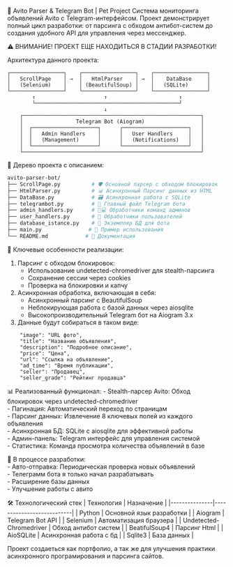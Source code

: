 🚀 Avito Parser & Telegram Bot | Pet Project
Cистема мониторинга объявлений Avito с Telegram-интерфейсом. Проект демонстрирует полный цикл разработки: от парсинга с обходом антибот-систем до создания удобного API для управления через мессенджер.

⚠️ ВНИМАНИЕ! ПРОЕКТ ЕЩЕ НАХОДИТЬСЯ В СТАДИИ РАЗРАБОТКИ!

Архитектура данного проекта: 
```
┌─────────────────┐    ┌─────────────────┐    ┌─────────────────┐  
│   ScrollPage    │ →  │   HtmlParser    │ →  │    DataBase     │  
│   (Selenium)    │    │ (BeautifulSoup) │    │   (SQLite)      │  
└─────────────────┘    └─────────────────┘    └─────────────────┘  
        ↑                      ↑                       ↑  
        └──────────────────────────────────────────────┘  
                               ↓  
    ┌─────────────────────────────────────────────────────────┐  
    │                 Telegram Bot (Aiogram)                  │  
    │  ┌─────────────────────┐      ┌─────────────────────┐   │  
    │  │   Admin Handlers    │      │   User Handlers     │   │  
    │  │   (Management)      │      │   (Notifications)   │   │  
    │  └─────────────────────┘      └─────────────────────┘   │  
    └─────────────────────────────────────────────────────────┘
```

🌳 Дерево проекта с описанием:
```bash
avito-parser-bot/
├── ScrollPage.py          # 🛡️ Основной парсер с обходом блокировок
├── HtmlParser.py          # 📊 Асинхронный Парсинг данных из HTML
├── DataBase.py            # 🗃️ Асинхронная работа с SQLite
├── telegrambot.py         # 🤖 Главный файл Telegram бота
├── admin_handlers.py      # 👨💻 Обработчики команд админов
├── user_handlers.py       # 👤 Обработчики пользователей
├── database_istance.py    # 🔌 Экземпляр БД для бота
├── main.py               # 🚀 Пример использования
└── README.md            # 📖 Документация
```

🔧 Ключевые особенности реализации:  
1. Парсинг с обходом блокировок:  
    - Использование undetected-chromedriver для stealth-парсинга  
    - Сохранение сессии через cookies  
    - Проверка на блокировки и капчу
2. Асинхронная обработка, включающая в себя:  
    - Асинхронный парсинг с BeautifulSoup  
    - Неблокирующая работа с базой данных через aiosqlite  
    - Высокопроизводительный Telegram бот на Aiogram 3.x  
3. Данные будут собираться в таком виде:
```
    "image": "URL фото",
    "title": "Название объявления", 
    "description": "Подробное описание",
    "price": "Цена",
    "url": "Ссылка на объявление",
    "ad_time": "Время публикации",
    "seller": "Продавец",
    "seller_grade": "Рейтинг продавца"
```
📊 Реализованный функционал:
    - Stealth-парсер Avito: Обход блокировок через undetected-chromedriver  
    - Пагинация: Автоматический переход по страницам  
    - Парсинг данных: Извлечение 8 ключевых полей из каждого объявления  
    - Асинхронная БД: SQLite с aiosqlite для эффективной работы  
    - Админ-панель: Telegram интерфейс для управления системой  
    - Статистика: Команда просмотра количества объявлений в базе  

🚧 В процессе разработки:  
    - Авто-отправка: Периодическая проверка новых объявлений  
    - Телеграмм бота я только начал разрабатывать  
    - Расширение базы данных  
    - Улучшение работы с авито  

🛠 Технологический стек
|   Технология  |       Назначение          | 
|---------------|---------------------------|
| Python        | Основной язык разработки  |
| Aiogram       | Telegram Bot API          |
| Selenium      | Автоматизация браузера    |
| Undetected-Chromedriver   | Обход антибот систем      |
| BeatifulSoup4 | Парсинг Html              |
| AioSQLite     | Асинхронная работа с бд   |
| Sqlite3       | База данных               |

Проект создаеться как портфолио, а так же для улучшения практики асинхронного програмирования и парсинга сайтов.

